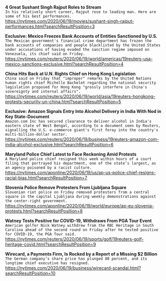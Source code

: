 **4 Great Sushant Singh Rajput Roles to Stream**\
`In his relatively short career, Rajput rose to leading man. Here are some of his best performances.`\
https://nytimes.com/2020/06/19/movies/sushant-singh-rajput-performances.html?searchResultPosition=3

**Exclusive: Mexico Freezes Bank Accounts of Entities Sanctioned by U.S.**\
`The Mexican government's financial crime department has frozen the bank accounts of companies and people blacklisted by the United States under accusations of having evaded the sanction regime imposed on Venezuela, its chief said on Friday. `\
https://nytimes.com/reuters/2020/06/19/world/americas/19reuters-usa-mexico-sanctions-exclusive.html?searchResultPosition=4

**China Hits Back at U.N. Rights Chief on Hong Kong Legislation**\
`China said on Friday that "improper" remarks by the United Nations human rights chief Michelle Bachelet regarding the national security legislation proposed for Hong Kong "grossly interfere in China's sovereignty and internal affairs".`\
https://nytimes.com/reuters/2020/06/19/world/asia/19reuters-hongkong-protests-security-un-china.html?searchResultPosition=5

**Exclusive: Amazon Signals Entry Into Alcohol Delivery in India With Nod in Key State-Document**\
`Amazon.com Inc has secured clearance to deliver alcohol in India's eastern state of West Bengal, according to a document seen by Reuters, signalling the U.S. e-commerce giant's first foray into the country's multi-billion-dollar sector.    `\
https://nytimes.com/reuters/2020/06/19/business/19reuters-amazon-com-india-alcohol-exclusive.html?searchResultPosition=6

**Maryland Police Chief Latest to Face Reckoning Amid Protests**\
`A Maryland police chief resigned this week within hours of a court filing that portrayed his department, one of the state’s largest, as an agency poisoned by a racist culture.`\
https://nytimes.com/aponline/2020/06/19/us/ap-us-police-chief-resigns-racial-bias.html?searchResultPosition=7

**Slovenia Police Remove Protesters From Ljubljana Square**\
`Slovenian riot police on Friday removed protesters from a central square in the capital Ljubljana during weekly demonstrations against the center-right government. `\
https://nytimes.com/aponline/2020/06/19/world/europe/ap-eu-slovenia-protests.html?searchResultPosition=8

**Watney Tests Positive for COVID-19, Withdraws From PGA Tour Event**\
`American golfer Nick Watney withdrew from the RBC Heritage in South Carolina ahead of the second round on Friday after he tested positive for COVID-19, the PGA Tour said.`\
https://nytimes.com/reuters/2020/06/19/sports/golf/19reuters-golf-heritage-covid.html?searchResultPosition=9

**Wirecard, a Payments Firm, Is Rocked by a Report of a Missing $2 Billion**\
`The German company’s share price has plunged 80 percent, and its longtime chief executive has resigned.`\
https://nytimes.com/2020/06/19/business/wirecard-scandal.html?searchResultPosition=10

